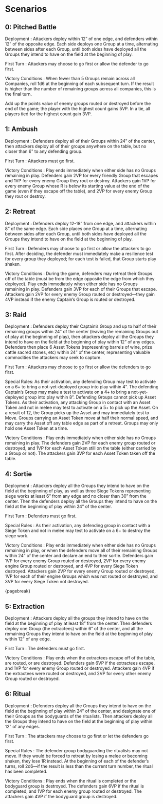 # Scenarios

## 0: Pitched Battle

Deployment
: Attackers deploy within 12” of one edge, and defenders within 12” of the opposite edge.
Each side deploys one Group at a time, alternating between sides after each Group,
until both sides have deployed all the Groups they intend to have on the field at the beginning of play.

First Turn
: Attackers may choose to go first or allow the defender to go first.

Victory Conditions
: When fewer than 5 Groups remain across all Companies, roll 1d6 at the beginning of each subsequent turn.
If the result is higher than the number of remaining groups across all companies, this is the final turn.

  Add up the points value of enemy groups routed or destroyed before the end of the game; the player with the highest count gains 5VP.
  In a tie, all players tied for the highest count gain 3VP.

## 1: Ambush

Deployment
: Defenders deploy all of their Groups within 24” of the center, then attackers deploy all of their groups anywhere on the table, but no closer than 6” to any defending group.

First Turn
: Attackers must go first.

Victory Conditions
: Play ends immediately when either side has no Groups remaining in play.
Defenders gain 2VP for every friendly Group that escapes and 1VP for every enemy Group they rout or destroy.
Attackers gain 1VP for every enemy Group whose R is below its starting value at the end of the game (even if they escape off the table), and 2VP for every enemy Group they rout or destroy.

## 2: Retreat

Deployment
: Defenders deploy 12-18” from one edge, and attackers within 8” of the same edge.
Each side places one Group at a time, alternating between sides after each Group, until both sides have deployed all the Groups they intend to have on the field at the beginning of play.

First Turn
: Defenders may choose to go first or allow the attackers to go first.
After deciding, the defender must immediately make a resilience test for every group they deployed; for each test is failed, that Group starts play shaken.

Victory Conditions
:  During the game, defenders may retreat their Groups off of the table (must be from the edge opposite the edge from which they deployed).
Play ends immediately when either side has no Groups remaining in play.
Defenders gain 3VP for each of their Groups that escape.
Attackers gain 2VP for every enemy Group routed or destroyed—they gain 4VP instead if the enemy Captain’s Group is routed or destroyed.

## 3: Raid

Deployment
: Defenders deploy their Captain’s Group and up to half of their remaining groups within 24” of the center (leaving the remaining Groups out of play at the beginning of play), then attackers deploy all the Groups they intend to have on the field at the beginning of play within 12” of any edges.
Defenders then place 6 Asset Tokens (representing barrels of wine, prize cattle sacred stones, etc) within 24” of the center, representing valuable commodities the attackers may seek to capture.

First Turn
: Attackers may choose to go first or allow the defenders to go first.

Special Rules:
As their activation, any defending Group may test to activate on a 6+ to bring a not-yet-deployed group into play within 4”.
The defending Captain’s Group may make a test to activate on a 4+ to bring a not-yet-deployed group into play within 8”.
Defending Groups cannot pick up Asset Tokens.
As their activation, any attacking Group in contact with an Asset Token and not in melee may test to activate on a 5+ to pick up the Asset.
On a result of 12, the Group picks up the Asset and may immediately test to Move.
Groups carrying an Asset Token move at half their normal speed, and may carry the Asset off any table edge as part of a retreat.
Groups may only hold one Asset Token at a time.

Victory Conditions
: Play ends immediately when either side has no Groups remaining in play.
The defenders gain 2VP for each enemy group routed or destroyed, and 1VP for each Asset Token still on the table (either carried by a Group or not).
The attackers gain 3VP for each Asset Token taken off the table.

## 4: Sortie

Deployment
: Attackers deploy all the Groups they intend to have on the field at the beginning of play, as well as three Siege Tokens representing siege works at least 6” from any edge and no closer than 30” from the center.
Then the defenders deploy all the Groups they intend to have on the field at the beginning of play within 24” of the center.

First Turn
: Defenders must go first.

Special Rules
: As their activation, any defending group in contact with a Siege Token and not in melee may test to activate on a 6+ to destroy the siege work.

Victory Conditions
: Play ends immediately when either side has no Groups remaining in play,
or when the defenders move all of their remaining Groups within 24” of the center and declare an end to their sortie.
Defenders gain 1VP for every enemy Group routed or destroyed, 2VP for every enemy engine Group routed or destroyed, and 4VP for every Siege Token destroyed.
Attackers gain 2VP for every enemy Group routed or destroyed, 1VP for each of their engine Groups which was not routed or destroyed, and 3VP for every Siege Token not destroyed.

{pagebreak}

## 5: Extraction

Deployment
: Attackers deploy all the groups they intend to have on the field at the beginning of play at least 18” from the center.
Then defenders deploy one Group (the extractees) within 6” of the center, and all the remaining Groups they intend to have on the field at the beginning of play within 12” of any edge.

First Turn
: The defenders must go first.

Victory Conditions
: Play ends when the extractees escape off of the table, are routed, or are destroyed.
Defenders gain 6VP if the extractees escape, and 1VP for every enemy Group routed or destroyed.
Attackers gain 4VP if the extractees were routed or destroyed, and 2VP for every other enemy Group routed or destroyed.

## 6: Ritual

Deployment
: Defenders deploy all the Groups they intend to have on the field at the beginning of play within 24” of the center,
and designate one of their Groups as the bodyguards of the ritualists.
Then attackers deploy all the Groups they intend to have on the field at the beginning of play within 12” of any edges.

First Turn
: The attackers may choose to go first or let the defenders go first.

Special Rules
: The defender group bodyguarding the ritualists may not move.
If they would be forced to retreat by losing a melee or becoming shaken, they lose 1R instead.
At the beginning of each of the defender’s turns, roll 2d6—if the result is less than the current turn number, the ritual has been completed.

Victory Conditions
: Play ends when the ritual is completed or the bodyguard group is destroyed.
The defenders gain 6VP if the ritual is completed, and 1VP for each enemy group routed or destroyed.
The attackers gain 4VP if the bodyguard group is destroyed.

